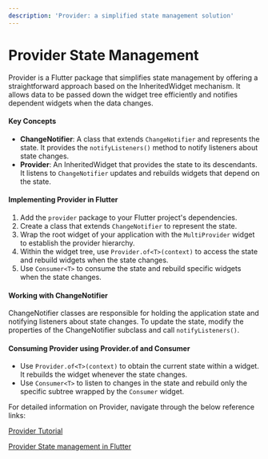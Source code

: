 ```yaml
---
description: 'Provider: a simplified state management solution'
---
```


# Provider State Management

Provider is a Flutter package that simplifies state management by offering a straightforward approach based on the InheritedWidget mechanism. It allows data to be passed down the widget tree efficiently and notifies dependent widgets when the data changes.

#### Key Concepts

* **ChangeNotifier**: A class that extends `ChangeNotifier` and represents the state. It provides the `notifyListeners()` method to notify listeners about state changes.
* **Provider**: An InheritedWidget that provides the state to its descendants. It listens to `ChangeNotifier` updates and rebuilds widgets that depend on the state.

#### Implementing Provider in Flutter

1. Add the `provider` package to your Flutter project's dependencies.
2. Create a class that extends `ChangeNotifier` to represent the state.
3. Wrap the root widget of your application with the `MultiProvider` widget to establish the provider hierarchy.
4. Within the widget tree, use `Provider.of<T>(context)` to access the state and rebuild widgets when the state changes.
5. Use `Consumer<T>` to consume the state and rebuild specific widgets when the state changes.

#### Working with ChangeNotifier

ChangeNotifier classes are responsible for holding the application state and notifying listeners about state changes. To update the state, modify the properties of the ChangeNotifier subclass and call `notifyListeners()`.

#### Consuming Provider using Provider.of and Consumer

* Use `Provider.of<T>(context)` to obtain the current state within a widget. It rebuilds the widget whenever the state changes.
* Use `Consumer<T>` to listen to changes in the state and rebuild only the specific subtree wrapped by the `Consumer` widget.

For detailed information on Provider, navigate through the below reference links:&#x20;

[Provider Tutorial](https://www.youtube.com/watch?v=L\_QMsE2v6dw)

[Provider State management in Flutter](https://medium.com/codechai/provider-state-management-in-flutter-d453e73537c5)
